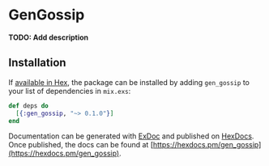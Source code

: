 # GenGossip

**TODO: Add description**

## Installation

If [available in Hex](https://hex.pm/docs/publish), the package can be installed
by adding `gen_gossip` to your list of dependencies in `mix.exs`:

```elixir
def deps do
  [{:gen_gossip, "~> 0.1.0"}]
end
```

Documentation can be generated with [ExDoc](https://github.com/elixir-lang/ex_doc)
and published on [HexDocs](https://hexdocs.pm). Once published, the docs can
be found at [https://hexdocs.pm/gen_gossip](https://hexdocs.pm/gen_gossip).

